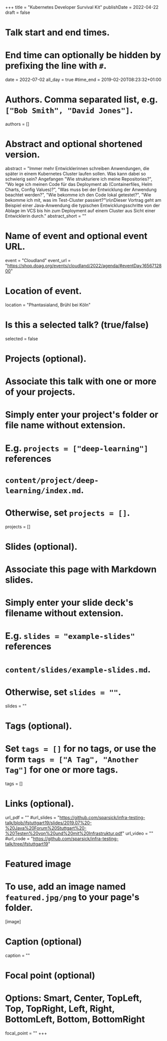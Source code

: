 +++
title = "Kubernetes Developer Survival Kit"
publishDate = 2022-04-22
draft = false

# Talk start and end times.
#   End time can optionally be hidden by prefixing the line with `#`.
date = 2022-07-02
all_day = true
#time_end = 2019-02-20T08:23:32+01:00

# Authors. Comma separated list, e.g. `["Bob Smith", "David Jones"]`.
authors = []

# Abstract and optional shortened version.
abstract = "Immer mehr Entwicklerinnen schreiben Anwendungen, die später in einem Kubernetes Cluster laufen sollen. Was kann dabei so schwierig sein? Angefangen \"Wie strukturiere ich meine Repositories?\", \"Wo lege ich meinen Code für das Deployment ab (Containerfiles, Helm Charts, Config Values)?\",  \"Was muss bei der Entwicklung der Anwendung beachtet werden?\",  \"Wie bekomme ich den Code lokal getestet?\", \"Wie bekomme ich mit,  was im Test-Cluster passiert?\"\n\nDieser Vortrag geht am Beispiel einer Java-Anwendung die typischen Entwicklungsschritte von der Ablage im VCS bis hin zum Deployment auf einem Cluster aus Sicht einer Entwicklerin durch."
abstract_short = ""

# Name of event and optional event URL.
event = "Cloudland"
event_url = "https://shop.doag.org/events/cloudland/2022/agenda/#eventDay.1656712800"

# Location of event.
location = "Phantasialand, Brühl bei Köln"

# Is this a selected talk? (true/false)
selected = false

# Projects (optional).
#   Associate this talk with one or more of your projects.
#   Simply enter your project's folder or file name without extension.
#   E.g. `projects = ["deep-learning"]` references
#   `content/project/deep-learning/index.md`.
#   Otherwise, set `projects = []`.
projects = []

# Slides (optional).
#   Associate this page with Markdown slides.
#   Simply enter your slide deck's filename without extension.
#   E.g. `slides = "example-slides"` references
#   `content/slides/example-slides.md`.
#   Otherwise, set `slides = ""`.
slides = ""

# Tags (optional).
#   Set `tags = []` for no tags, or use the form `tags = ["A Tag", "Another Tag"]` for one or more tags.
tags = []

# Links (optional).
url_pdf = ""
#url_slides = "https://github.com/sparsick/infra-testing-talk/blob/jfstuttgart19/slides/2019.07%20-%20Java%20Forum%20Stuttgart%20-%20Testen%20von%20und%20mit%20Infrastruktur.pdf"
url_video = ""
#url_code = "https://github.com/sparsick/infra-testing-talk/tree/jfstuttgart19"

# Featured image
# To use, add an image named `featured.jpg/png` to your page's folder.
[image]
  # Caption (optional)
  caption = ""

  # Focal point (optional)
  # Options: Smart, Center, TopLeft, Top, TopRight, Left, Right, BottomLeft, Bottom, BottomRight
  focal_point = ""
+++
